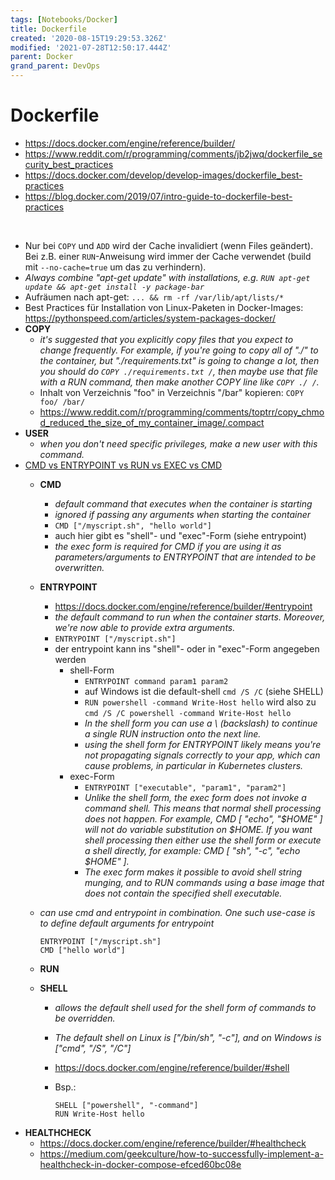 ```yaml
---
tags: [Notebooks/Docker]
title: Dockerfile
created: '2020-08-15T19:29:53.326Z'
modified: '2021-07-28T12:50:17.444Z'
parent: Docker
grand_parent: DevOps
---
```


# Dockerfile
- <https://docs.docker.com/engine/reference/builder/>
- <https://www.reddit.com/r/programming/comments/jb2jwq/dockerfile_security_best_practices>
- <https://docs.docker.com/develop/develop-images/dockerfile_best-practices>
- <https://blog.docker.com/2019/07/intro-guide-to-dockerfile-best-practices>

<br/>

- Nur bei `COPY` und `ADD` wird der Cache invalidiert (wenn Files geändert). Bei z.B. einer `RUN`-Anweisung wird immer der Cache verwendet (build mit `--no-cache=true` um das zu verhindern).
- *Always combine "apt-get update" with installations, e.g. `RUN apt-get update && apt-get install -y package-bar`*
- Aufräumen nach apt-get: `... && rm -rf /var/lib/apt/lists/*`
- Best Practices für Installation von Linux-Paketen in Docker-Images: <https://pythonspeed.com/articles/system-packages-docker/>
- **COPY**
  - *it's suggested that you explicitly copy files that you expect to change frequently. For example, if you're going to copy all of "./" to the container, but "./requirements.txt" is going to change a lot, then you should do `COPY ./requirements.txt /`, then maybe use that file with a RUN command, then make another COPY line like `COPY ./ /`.*
  - Inhalt von Verzeichnis "foo" in Verzeichnis "/bar" kopieren: `COPY foo/ /bar/` 
  - <https://www.reddit.com/r/programming/comments/toptrr/copy_chmod_reduced_the_size_of_my_container_image/.compact>
- **USER**
  - *when you don't need specific privileges, make a new user with this command.*
- <u>CMD vs ENTRYPOINT vs RUN vs EXEC vs CMD</u>
  - **CMD**
    - *default command that executes when the container is starting*
    - *ignored if passing any arguments when starting the container*
    - `CMD ["/myscript.sh", "hello world"]`
    - auch hier gibt es "shell"- und "exec"-Form (siehe entrypoint)
    - *the exec form is required for CMD if you are using it as parameters/arguments to ENTRYPOINT that are intended to be overwritten.*
  - **ENTRYPOINT**
    - <https://docs.docker.com/engine/reference/builder/#entrypoint>
    - *the default command to run when the container starts. Moreover, we're now able to provide extra arguments.*
    - `ENTRYPOINT ["/myscript.sh"]`
    - der entrypoint kann ins "shell"- oder in "exec"-Form angegeben werden
      - shell-Form
        - `ENTRYPOINT command param1 param2`
        - auf Windows ist die default-shell `cmd /S /C` (siehe SHELL)
        - `RUN powershell -command Write-Host hello` wird also zu `cmd /S /C powershell -command Write-Host hello`
        - *In the shell form you can use a \ (backslash) to continue a single RUN instruction onto the next line.*
        - *using the shell form for ENTRYPOINT likely means you're not propagating signals correctly to your app, which can cause problems, in particular in Kubernetes clusters.*
      - exec-Form
        - `ENTRYPOINT ["executable", "param1", "param2"]`
        - *Unlike the shell form, the exec form does not invoke a command shell. This means that normal shell processing does not happen. For example, CMD [ "echo", "$HOME" ] will not do variable substitution on $HOME. If you want shell processing then either use the shell form or execute a shell directly, for example: CMD [ "sh", "-c", "echo $HOME" ].*
        - *The exec form makes it possible to avoid shell string munging, and to RUN commands using a base image that does not contain the specified shell executable.*
  - *can use cmd and entrypoint in combination. One such use-case is to define default arguments for entrypoint*

    ```
    ENTRYPOINT ["/myscript.sh"]
    CMD ["hello world"]
    ``` 

  - **RUN**
  - **SHELL**
    - *allows the default shell used for the shell form of commands to be overridden.*
    - *The default shell on Linux is ["/bin/sh", "-c"], and on Windows is ["cmd", "/S", "/C"]*
    - <https://docs.docker.com/engine/reference/builder/#shell>
    - Bsp.:

      ```
      SHELL ["powershell", "-command"]
      RUN Write-Host hello
      ```
- **HEALTHCHECK**
  - <https://docs.docker.com/engine/reference/builder/#healthcheck>
  - <https://medium.com/geekculture/how-to-successfully-implement-a-healthcheck-in-docker-compose-efced60bc08e>
